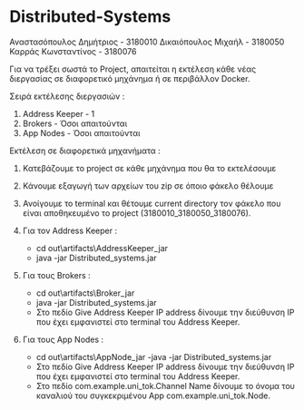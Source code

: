 # Distributed-Systems

Αναστασόπουλος Δημήτριος - 3180010
Δικαιόπουλος Μιχαήλ - 3180050
Καρράς Κωνσταντίνος - 3180076

Για να τρέξει σωστά το Project, απαιτείται η εκτέλεση κάθε νέας διεργασίας
σε διαφορετικό μηχάνημα ή σε περιβάλλον Docker.

Σειρά εκτέλεσης διεργασιών :
1. Address Keeper - 1
2. Brokers - Όσοι απαιτούνται
3. App Nodes - Όσοι απαιτούνται

Εκτέλεση σε διαφορετικά μηχανήματα :
1. Κατεβάζουμε το project σε κάθε μηχάνημα που θα το εκτελέσουμε
2. Κάνουμε εξαγωγή των αρχείων του zip σε όποιο φάκελο θέλουμε
3. Ανοίγουμε το terminal και θέτουμε current directory τον φάκελο που είναι 
    αποθηκευμένο το project (3180010_3180050_3180076).

3.  Για τον Address Keeper :
	- cd out\artifacts\AddressKeeper_jar
	- java -jar Distributed_systems.jar

4. Για τους Brokers :
	- cd out\artifacts\Broker_jar
	- java -jar Distributed_systems.jar
	- Στο πεδίο Give Address Keeper IP address δίνουμε την διεύθυνση
	  IP που έχει εμφανιστεί στο terminal του Address Keeper.

5. Για τους App Nodes :
	- cd out\artifacts\AppNode_jar
	-java -jar Distributed_systems.jar
	- Στο πεδίο Give Address Keeper IP address δίνουμε την διεύθυνση
	  IP που έχει εμφανιστεί στο terminal του Address Keeper.
	- Στο πεδίο com.example.uni_tok.Channel Name δίνουμε το όνομα του καναλιού του
	  συγκεκριμένου App com.example.uni_tok.Node.

